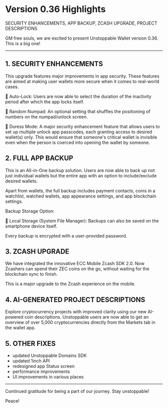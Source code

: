 # Version 0.36 Highlights

SECURITY ENHANCEMENTS, APP BACKUP, ZCASH UPGRADE, PROJECT DESCRIPTIONS

GM free souls, we are excited to present Unstoppable Wallet version 0.36. This is a big one!

---

## 1. SECURITY ENHANCEMENTS

This upgrade features major improvements in app security. These features are aimed at making user wallets more secure when it comes to real-world cases.

🔸 Auto-Lock: Users are now able to select the duration of the inactivity period after which the app locks itself.

🔸 Random Numpad: An optional setting that shuffles the positioning of numbers on the numpad/unlock screen.

🔸 Duress Mode: A major security enhancement feature that allows users to set up multiple unlock app passcodes, each granting access to desired wallet(s) only. This would ensure that someone's critical wallet is invisible even when the person is coerced into opening the wallet by someone.

## 2. FULL APP BACKUP

This is an All-in-One backup solution. Users are now able to back up not just individual wallets but the entire app with an option to include/exclude desired wallets.

Apart from wallets, the full backup includes payment contacts, coins in a watchlist, watched wallets, app appearance settings, and app blockchain settings.

Backup Storage Option:

🔸 Local Storage (System File Manager): Backups can also be saved on the smartphone device itself.

Every backup is encrypted with a user-provided password.

## 3. ZCASH UPGRADE

We have integrated the innovative ECC Mobile Zcash SDK 2.0. Now Zcashers can spend their ZEC coins on the go, without waiting for the blockchain sync to finish.

This is a major upgrade to the Zcash experience on the mobile.

## 4. AI-GENERATED PROJECT DESCRIPTIONS

Explore cryptocurrency projects with improved clarity using our new AI-powered coin descriptions. Unstoppable users are now able to get an overview of over 5,000 cryptocurrencies directly from the Markets tab in the wallet app.

## 5. OTHER FIXES

- updated Unstoppable Domains SDK
- updated 1inch API
- redesigned app Status screen
- performance improvements
- UI improvements in various places

---

Continued gratitude for being a part of our journey. Stay unstoppable!

Peace!
